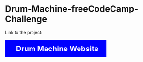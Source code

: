 # Drum-Machine-freeCodeCamp-Challenge


Link to the project:
<br />
<br />

<a href="https://everlasting12.github.io/Drum-Machine-freeCodeCamp-Challenge/" style="text-decoration:none;background:blue;padding:13px 25px; font-size:1.5rem;font-weight:700;color:#fff"><i class="fas fa-drum" style="color:yellow" ></i> &nbsp; Drum Machine Website</a>


